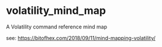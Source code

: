 # volatility_mind_map
A Volatility command reference mind map


see: https://bitofhex.com/2018/09/11/mind-mapping-volatility/

